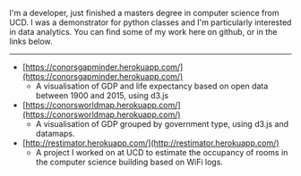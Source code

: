 I'm a developer, just finished a masters degree in computer science from UCD. I was a demonstrator for python classes and I'm particularly interested in data analytics. You can find some of my work here on github, or in the links below.
___

* [https://conorsgapminder.herokuapp.com/](https://conorsgapminder.herokuapp.com/) 
	* A visualisation of GDP and life expectancy based on open data between 1900 and 2015, using d3.js
* [https://conorsworldmap.herokuapp.com/](https://conorsworldmap.herokuapp.com/)
	* A visualisation of GDP grouped by government type, using d3.js and datamaps.
* [http://restimator.herokuapp.com/](http://restimator.herokuapp.com/)  
	* A project I worked on at UCD to estimate the occupancy of rooms in the computer science building based on WiFi logs.